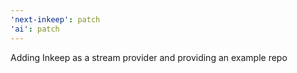 ```yaml
---
'next-inkeep': patch
'ai': patch
---
```


Adding Inkeep as a stream provider and providing an example repo
